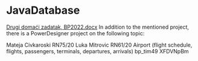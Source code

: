 # JavaDatabase
[Drugi domaći zadatak, BP2022.docx](https://github.com/iop33/JavaDatabase/files/12334144/Drugi.domaci.zadatak.BP2022.docx)
In addition to the mentioned project, there is a PowerDesigner project on the following topic:

Mateja Civkaroski RN75/20 Luka Mitrovic RN61/20
Airport (flight schedule, flights, passengers, terminals, departures, arrivals)
bp_tim49 XFDVNpBm
